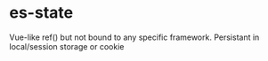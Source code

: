 # es-state

Vue-like ref() but not bound to any specific framework. Persistant in local/session storage or cookie
